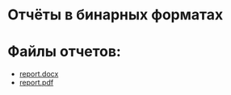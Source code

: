 # Отчёты в бинарных форматах

# Файлы отчетов:
- [report.docx](report.docx)
- [report.pdf](report.pdf)
